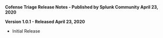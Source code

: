 **Cofense Triage Release Notes - Published by Splunk Community April 23, 2020**


**Version 1.0.1 - Released April 23, 2020**

* Initial Release
